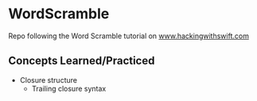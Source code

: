 # WordScramble
Repo following the Word Scramble tutorial on www.hackingwithswift.com

## Concepts Learned/Practiced
* Closure structure
  * Trailing closure syntax
